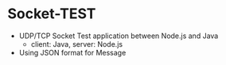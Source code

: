 # Socket-TEST

- UDP/TCP Socket Test application between Node.js and Java
  - client: Java, server: Node.js
- Using JSON format for Message